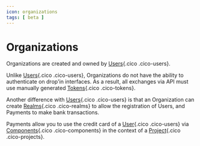 ```yaml
---
icon: organizations
tags: [ beta ]
---
```

# Organizations

Organizations are created and owned by [Users](/concepts/owners/users){.cico .cico-users}.

Unlike [Users](/concepts/owners/users){.cico .cico-users}, Organizations do not have the ability to authenticate on drop'in interfaces. As a result, all exchanges via API must use manually generated [Tokens](/concepts/auth/tokens){.cico .cico-tokens}.

Another difference with [Users](/concepts/owners/users){.cico .cico-users} is that an Organization can create [Realms](/concepts/auth/realms){.cico .cico-realms} to allow the registration of Users, and Payments to make bank transactions.

Payments allow you to use the credit card of a [User](/concepts/owners/users){.cico .cico-users} via [Components](/concepts/interfaces/components){.cico .cico-components} in the context of a [Project](/concepts/catalog/projects){.cico .cico-projects}.
